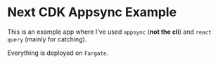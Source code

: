 # Next CDK Appsync Example

This is an example app where I've used `appsync` (**not the cli**) and `react query` (mainly for catching).

Everything is deployed on `Fargate`.
